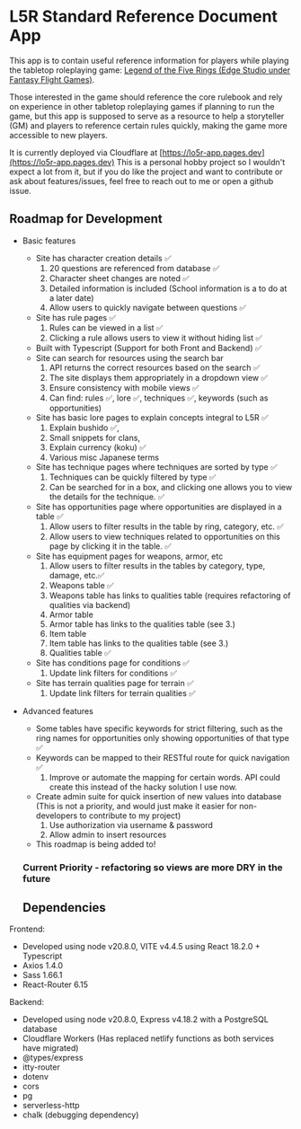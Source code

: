 # L5R Standard Reference Document App

This app is to contain useful reference information for players while playing the tabletop roleplaying game: [Legend of the Five Rings (Edge Studio under Fantasy Flight Games)](https://www.edge-studio.net/games/l5r-core-rulebook/).

Those interested in the game should reference the core rulebook and rely on experience in other tabletop roleplaying games if planning to run the game, but this app is supposed to serve as a resource to help a storyteller (GM) and players to reference certain rules quickly, making the game more accessible to new players.

It is currently deployed via Cloudflare at [https://lo5r-app.pages.dev](https://lo5r-app.pages.dev)
This is a personal hobby project so I wouldn't expect a lot from it, but if you do like the project and want to contribute or ask about features/issues, feel free to reach out to me or open a github issue.

## Roadmap for Development

* Basic features 
  * Site has character creation details ✅
    1. 20 questions are referenced from database ✅
    2. Character sheet changes are noted ✅
    3. Detailed information is included (School information is a to do at a later date)
    4. Allow users to quickly navigate between questions ✅
  * Site has rule pages ✅
    1. Rules can be viewed in a list ✅
    2. Clicking a rule allows users to view it without hiding list ✅
  * Built with Typescript (Support for both Front and Backend) ✅
  * Site can search for resources using the search bar 
    1. API returns the correct resources based on the search ✅
    2. The site displays them appropriately in a dropdown view ✅
    3. Ensure consistency with mobile views ✅
    4. Can find: rules ✅, lore ✅, techniques ✅, keywords (such as opportunities)
  * Site has basic lore pages to explain concepts integral to L5R ✅
    1. Explain bushido ✅, 
    2. Small snippets for clans, 
    3. Explain currency (koku) ✅
    4. Various misc Japanese terms
  * Site has technique pages where techniques are sorted by type ✅
    1. Techniques can be quickly filtered by type  ✅
    2. Can be searched for in a box, and clicking one allows you to view the details for the technique. ✅
  * Site has opportunities page where opportunities are displayed in a table ✅
    1. Allow users to filter results in the table by ring, category, etc. ✅
    2. Allow users to view techniques related to opportunities on this page by clicking it in the table. ✅
  * Site has equipment pages for weapons, armor, etc
    1. Allow users to filter results in the tables by category, type, damage, etc.✅
    2. Weapons table ✅
    3. Weapons table has links to qualities table (requires refactoring of qualities via backend)
    4. Armor table
    5. Armor table has links to the qualities table (see 3.)
    6. Item table
    7. Item table has links to the qualities table (see 3.)
    8. Qualities table ✅
  * Site has conditions page for conditions ✅
    1. Update link filters for conditions ✅
  * Site has terrain qualities page for terrain ✅
    1. Update link filters for terrain qualities ✅
* Advanced features
  * Some tables have specific keywords for strict filtering, such as the ring names for opportunities only showing opportunities of that type ✅
  * Keywords can be mapped to their RESTful route for quick navigation ✅
    1. Improve or automate the mapping for certain words. API could create this instead of the hacky solution I use now.
  * Create admin suite for quick insertion of new values into database (This is not a priority, and would just make it easier for non-developers to contribute to my project)
    1. Use authorization via username & password
    2. Allow admin to insert resources
  * This roadmap is being added to!
 
  ### Current Priority - refactoring so views are more DRY in the future

  ## Dependencies 

Frontend:
  * Developed using node v20.8.0, VITE v4.4.5 using React 18.2.0 + Typescript
  * Axios 1.4.0
  * Sass 1.66.1
  * React-Router 6.15

Backend:
  * Developed using node v20.8.0, Express v4.18.2 with a PostgreSQL database
  * Cloudflare Workers (Has replaced netlify functions as both services have migrated)
  * @types/express
  * itty-router
  * dotenv
  * cors
  * pg
  * serverless-http
  * chalk (debugging dependency)
